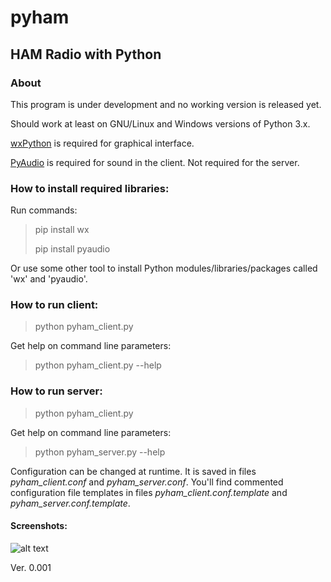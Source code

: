 

# pyham
## HAM Radio with Python

### About
This program is under development and no working version is released yet.

Should work at least on GNU/Linux and Windows versions of Python 3.x.

[wxPython](https://pypi.org/project/wxPython/) is required for graphical interface.

[PyAudio](https://pypi.org/project/PyAudio/) is required for sound in the client. Not required for the server. 

### How to install required libraries:
Run commands:
> pip install wx
>
> pip install pyaudio

Or use some other tool to install Python modules/libraries/packages called 'wx' and 'pyaudio'.

### How to run client:
> python pyham_client.py

Get help on command line parameters:

> python pyham_client.py --help

### How to run server:
> python pyham_client.py

Get help on command line parameters:

> python pyham_server.py --help

Configuration can be changed at runtime. It is saved in files *pyham_client.conf* and *pyham_server.conf*.
You'll find commented configuration file templates in files *pyham_client.conf.template* and *pyham_server.conf.template*.

#### Screenshots:

![alt text](http://titanix.net/~japek/pyham-client-0001.png)

Ver. 0.001
